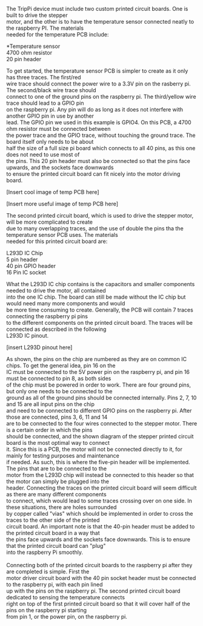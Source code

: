 The TripPi device must include two custom printed circuit boards. One is built to drive the stepper <br>
motor, and the other is to have the temperature sensor connected neatly to the raspberry PI. The materials <br>
needed for the temperature PCB include: <br>

*Temperature sensor <br>
4700 ohm resistor <br>
20 pin header <br>

To get started, the temperature sensor PCB is simpler to create as it only has three traces. The first/red <br>
wire trace should connect the power wire to a 3.3V pin on the rasberry pi. The second/black wire trace should <br>
connect to one of the ground pins on the raspberry pi. The third/yellow wire trace should lead to a GPIO pin <br>
on the raspberry pi. Any pin will do as long as it does not interfere with another GPIO pin in use by another <br>
lead. The GPIO pin we used in this example is GPIO4. On this PCB, a 4700 ohm resistor must be connected between <br>
the power trace and the GPIO trace, without touching the ground trace. The board itself only needs to be about <br>
half the size of a full size pi board which connects to all 40 pins, as this one does not need to use most of <br>
the pins. This 20 pin header must also be connected so that the pins face upwards, and the sockets face downwards<br> 
to ensure the printed circuit board can fit nicely into the motor driving board.<br>

[Insert cool image of temp PCB here]

[Insert more useful image of temp PCB here]

The second printed circuit board, which is used to drive the stepper motor, will be more complicated to create <br>
due to many overlapping traces, and the use of double the pins tha the temperature sensor PCB uses. The materials <br>
needed for this printed circuit board are: <br>

L293D IC Chip <br>
5 pin header <br>
40 pin GPIO header <br>
16 Pin IC socket <br>

What the L293D IC chip contains is the capacitors and smaller components needed to drive the motor, all contained <br>
into the one IC chip. The board can still be made without the IC chip but would need many more components and would <br>
be more time consuming to create. Generally, the PCB will contain 7 traces connecting the raspberry pi pins <br>
to the different components on the printed circuit board. The traces will be connected as described in the following <br>
L293D IC pinout. <br>

[insert L293D pinout here]


As shown, the pins on the chip are numbered as they are on common IC chips. To get the general idea, pin 16 on the <br>
IC must be connected to the 5V power pin on the raspberry pi, and pin 16 must be connected to pin 8, as both sides <br>
of the chip must be powered in order to work. There are four ground pins, but only one needs to be connected to the <br>
ground as all of the ground pins should be connected internally. Pins 2, 7, 10 and 15 are all input pins on the chip <br>
and need to be connected to different GPIO pins on the raspberry pi. After those are connected, pins 3, 6, 11 and 14 <br>
are to be connected to the four wires connected to the stepper motor. There is a certain order in which the pins <br>
should be connected, and the shown diagram  of the stepper printed circuit board is the most optimal way to connect <br>
it. Since this is a PCB, the motor will not be connected directly to it, for mainly for testing purposes and maintenance<br>
if needed. As such, this is where the five-pin header will be implemented. The pins that are to be connected to the <br>
motor from the L293D chip will instead be connected to this header so that the motor can simply be plugged into the <br>
header. Connecting the traces on the printed circuit board will seem difficult as there are many different components<br>
to connect, which would lead to some traces crossing over on one side. In these situations, there are holes surrounded<br>
by copper called "vias" which should be implemented in order to cross the traces to the other side of the printed<br>
circuit board. An important note is that the 40-pin header must be added to the printed circuit board in a way that <br>
the pins face upwards and the sockets face downwards. This is to ensure that the printed circuit board can "plug" <br>
into the raspberry Pi smoothly.<br>
<br>
Connecting both of the printed circuit boards to the raspberry pi after they are completed is simple. First the <br>
motor driver circuit board with the 40 pin socket header must be connected to the raspberry pi, with each pin lined <br>
up with the pins on the raspberry pi. The second printed circuit board dedicated to sensing the temperature connects <br>
right on top of the first printed circuit board so that it will cover half of the pins on the raspberry pi starting <br>
from pin 1, or the power pin, on the raspberry pi.<br>
